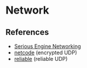 # Network

## References

* [Serious Engine Networking](https://staniks.github.io/articles/serious-engine-networking-analysis)
* [netcode](https://github.com/mas-bandwidth/netcode) (encrypted UDP)
* [reliable](https://github.com/mas-bandwidth/reliable) (reliable UDP)
